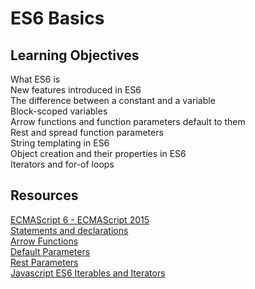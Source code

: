 # ES6 Basics  
## Learning Objectives  
What ES6 is  
New features introduced in ES6  
The difference between a constant and a variable  
Block-scoped variables  
Arrow functions and function parameters default to them  
Rest and spread function parameters  
String templating in ES6  
Object creation and their properties in ES6  
Iterators and for-of loops  

## Resources  
[ECMAScript 6 - ECMAScript 2015](https://www.w3schools.com/js/js_es6.asp)  
[Statements and declarations](https://developer.mozilla.org/en-US/docs/Web/JavaScript/Reference/Statements)  
[Arrow Functions](https://developer.mozilla.org/en-US/docs/Web/JavaScript/Reference/Functions/Arrow_functions)  
[Default Parameters](https://developer.mozilla.org/en-US/docs/Web/JavaScript/Reference/Functions/Default_parameters)  
[Rest Parameters](https://developer.mozilla.org/en-US/docs/Web/JavaScript/Reference/Functions/rest_parameters)  
[Javascript ES6  Iterables and Iterators](https://towardsdatascience.com/javascript-es6-iterables-and-iterators-de18b54f4d4)  
